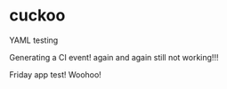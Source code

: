 # cuckoo
YAML testing

Generating a CI event!
again
and again
still not working!!!

Friday app test! Woohoo!

